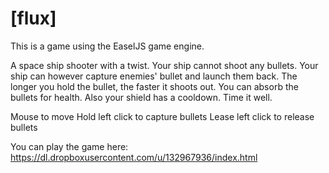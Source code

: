 # [flux]

This is a game using the EaselJS game engine.

A space ship shooter with a twist. Your ship cannot shoot any bullets. Your ship can however capture enemies' bullet and launch them back. The longer you hold the bullet, the faster it shoots out. You can absorb the bullets for health. Also your shield has a cooldown. Time it well.

Mouse to move
Hold left click to capture bullets
Lease left click to release bullets


You can play the game here: https://dl.dropboxusercontent.com/u/132967936/index.html
